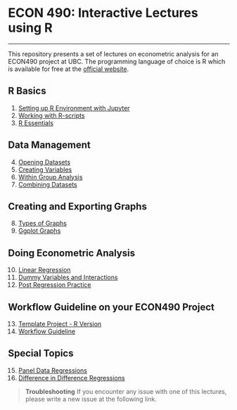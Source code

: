 # ECON 490: Interactive Lectures using R 

---

This repository presents a set of lectures on econometric analysis for an ECON490 project at UBC. The programming language of choice is R which is available for free at the [official website](https://cran.r-project.org/).

## R Basics

1. [Setting up R Environment with Jupyter](1_Setting_Up.ipynb)
2. [Working with R-scripts](2_Working_Rscripts.ipynb)
3. [R Essentials](3_R_Essentials.ipynb)

 ## Data Management

4. [Opening Datasets](4_Opening_Datasets.ipynb)
5. [Creating Variables](5_Creating_Variables.ipynb)
6. [Within Group Analysis](6_Within_Group.ipynb)
7. [Combining Datasets](7_Merge_Append.ipynb)

 ## Creating and Exporting Graphs

8. [Types of Graphs](8_Stata_Graphs.ipynb)
9. [Ggplot Graphs](9_Twoway_Graphs.ipynb)

 ## Doing Econometric Analysis

10. [Linear Regression](10_Linear_Reg.ipynb)
11. [Dummy Variables and Interactions](11_Dummy.ipynb)
12. [Post Regression Practice](12_PostReg.ipynb)

## Workflow Guideline on your ECON490 Project

13. [Template Project - R Version](13_Wf_Guide.ipynb)
14. [Workflow Guideline](14_Wf_Guide.ipynb)

## Special Topics
15. [Panel Data Regressions](15_Panel_Data.ipynb)
16. [Difference in Difference Regressions](16_Diff_in_Diff.ipynb)


> **Troubleshooting**
> If you encounter any issue with one of this lectures, please write a new issue at the following link.
